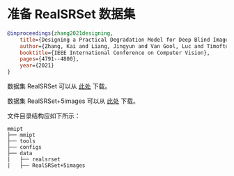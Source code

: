 # 准备 RealSRSet 数据集

<!-- [DATASET] -->

```bibtex
@inproceedings{zhang2021designing,
    title={Designing a Practical Degradation Model for Deep Blind Image Super-Resolution},
    author={Zhang, Kai and Liang, Jingyun and Van Gool, Luc and Timofte, Radu},
    booktitle={IEEE International Conference on Computer Vision},
    pages={4791--4800},
    year={2021}
}
```

数据集 RealSRSet 可以从 [此处](https://github.com/cszn/BSRGAN/tree/main/testsets/RealSRSet) 下载。

数据集 RealSRSet+5images 可以从 [此处](https://github.com/JingyunLiang/SwinIR/releases/download/v0.0/RealSRSet+5images.zip) 下载。

文件目录结构应如下所示：

```text
mmipt
├── mmipt
├── tools
├── configs
├── data
|   ├── realsrset
|   ├── RealSRSet+5images
```

